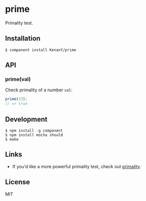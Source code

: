 # prime

Primality test.

## Installation

``` shell
$ component install KenanY/prime
```

## API

### prime(val)

Check primality of a number `val`:

``` javascript
prime(13);
// => true
```

## Development

``` shell
$ npm install -g component
$ npm install mocha should
$ make
```

## Links

  - If you'd like a more powerful primality test, check out
    [primality](https://github.com/KenanY/primality).

## License

MIT
